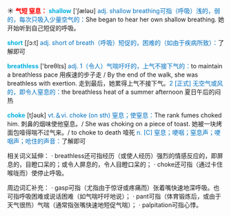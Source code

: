 ☀ <font color="red">**气短 窒息：**</font>
<font color="sky blue">**shallow**</font> ['ʃæləʊ] 
<font color="#0070c0">adj. shallow breathing可指（呼吸）浅的，弱的，每次只吸入少量空气的：</font>She began to hear her own shallow breathing. 她开始听到自己短促的呼吸。

<font color="sky blue">**short**</font> [ʃɔ:t] 
<font color="#0070c0">adj. short of breath（呼吸）短促的，困难的（如由于疾病所致）：</font>了解即可

<font color="sky blue">**breathless**</font> ['breθlɪs] 
<font color="#0070c0">adj. 1（令人）气喘吁吁的，上气不接下气的：</font>to maintain a breathless pace 用疾速的步子走 / By the end of the walk, she was breathless with exertion. 走到最后，她累得上气不接下气。<font color="#0070c0">2 [正式] 无空气或风的，即令人窒息的：</font>the breathless heat of a summer afternoon 夏日午后的闷热

<font color="sky blue">**choke**</font> [tʃəʊk] 
<font color="#0070c0">vt.＆vi. choke (on sth) 窒息；使窒息：</font>The rank fumes choked him. 刺鼻的烟味使他窒息。/ She was choking on a piece of toast. 她被一块烤面包噎得喘不过气来。/ to choke to death 噎死 <font color="#0070c0">n. [C] 窒息；哽咽；窒息声；哽咽声；呛住的声音：</font>了解即可

相关词义延伸：
· breathless还可指经历（或使人经历）强烈的情感反应的，即屏息的，目瞪口呆的；或令人屏息的，令人目瞪口呆的；
· choke还可指（通过卡住喉咙而）使停止呼吸。
           
周边词汇补充：
· gasp可指（尤指由于惊讶或疼痛而）张着嘴快速地深呼吸。也可指呼吸困难或说话困难（如气喘吁吁地说）；
· pant可指（体育锻炼后，或由于天气很热）气喘（通常指张嘴快速地短促气喘）；
· palpitation可指心悸。

